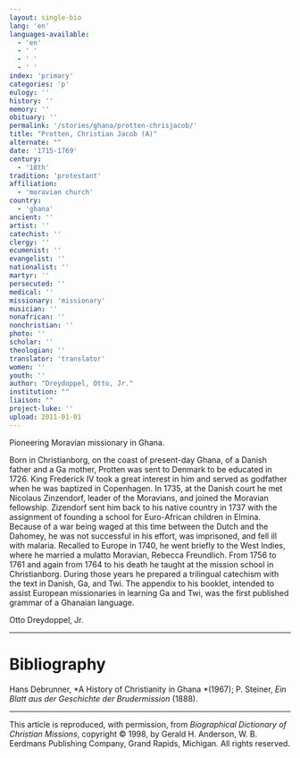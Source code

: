 ```yaml
---
layout: single-bio
lang: 'en'
languages-available:
  - 'en'
  - ' '
  - ' '
  - ' '
index: 'primary'
categories: 'p'
eulogy: ''
history: ''
memory: ''
obituary: ''
permalink: '/stories/ghana/protten-chrisjacob/'
title: "Protten, Christian Jacob (A)"
alternate: ""
date: '1715-1769'
century:
  - '18th'
tradition: 'protestant'
affiliation:
  - 'moravian church'
country:
  - 'ghana'
ancient: ''
artist: ''
catechist: ''
clergy: ''
ecumenist: ''
evangelist: ''
nationalist: ''
martyr: ''
persecuted: ''
medical: ''
missionary: 'missionary'
musician: ''
nonafrican: ''
nonchristian: ''
photo: ''
scholar: ''
theologian: ''
translator: 'translator'
women: ''
youth: ''
author: "Dreydoppel, Otto, Jr."
institution: ""
liaison: ""
project-luke: ''
upload: 2011-01-01
---
```




Pioneering Moravian missionary in Ghana.

Born in Christianborg, on the coast of present-day Ghana, of a Danish father and a Ga mother, Protten was sent to Denmark to be educated in 1726. King Frederick IV took a great interest in him and served as godfather when he was baptized in Copenhagen. In 1735, at the Danish court he met Nicolaus Zinzendorf, leader of the Moravians, and joined the Moravian fellowship. Zizendorf sent him back to his native country in 1737 with the assignment of founding a school for Euro-African children in Elmina. Because of a war being waged at this time between the Dutch and the Dahomey, he was not successful in his effort, was imprisoned, and fell ill with malaria. Recalled to Europe in 1740, he went briefly to the West Indies, where he married a mulatto Moravian, Rebecca Freundlich. From 1756 to 1761 and again from 1764 to his death he taught at the mission school in Christianborg. During those years he prepared a trilingual catechism with the text in Danish, Ga, and Twi. The appendix to his booklet, intended to assist European missionaries in learning Ga and Twi, was the first published grammar of a Ghanaian language.

Otto Dreydoppel, Jr.

---

# Bibliography

Hans Debrunner, *A History of Christianity in Ghana *(1967); P. Steiner, *Ein Blatt aus der Geschichte der Brudermission* (1888).

---

This article is reproduced, with permission, from *Biographical Dictionary of Christian Missions*,   copyright &copy; 1998, by Gerald H. Anderson, W. B. Eerdmans Publishing Company, Grand Rapids, Michigan.  All rights reserved.
